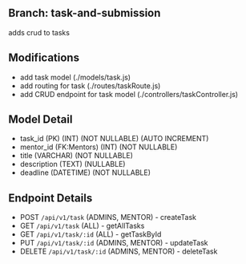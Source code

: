 ## Branch: task-and-submission
adds crud to tasks

## Modifications
- add task model (./models/task.js)
- add routing for task (./routes/taskRoute.js)
- add CRUD endpoint for task model (./controllers/taskController.js)

## Model Detail
- task_id (PK) (INT) (NOT NULLABLE) (AUTO INCREMENT)
- mentor_id (FK:Mentors) (INT) (NOT NULLABLE)
- title (VARCHAR) (NOT NULLABLE)
- description (TEXT) (NULLABLE)
- deadline (DATETIME) (NOT NULLABLE)

## Endpoint Details
- POST `/api/v1/task` (ADMINS, MENTOR) - createTask
- GET `/api/v1/task` (ALL) - getAllTasks
- GET `/api/v1/task/:id` (ALL) - getTaskById
- PUT `/api/v1/task/:id` (ADMINS, MENTOR) - updateTask
- DELETE `/api/v1/task/:id` (ADMINS, MENTOR) - deleteTask

